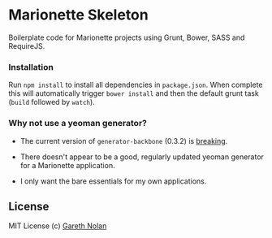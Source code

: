 # Marionette Skeleton

Boilerplate code for Marionette projects using Grunt, Bower, SASS and RequireJS.

### Installation

Run `npm install` to install all dependencies in `package.json`. When complete this will automatically trigger `bower install` and then the default grunt task (`build` followed by `watch`).

### Why not use a yeoman generator?

* The current version of `generator-backbone` (0.3.2) is [breaking](https://github.com/yeoman/generator-backbone/issues/360).

* There doesn't appear to be a good, regularly updated yeoman generator for a Marionette application.

* I only want the bare essentials for my own applications.

## License

MIT License
(c) [Gareth Nolan](http://ie.linkedin.com/in/garethnolan/)